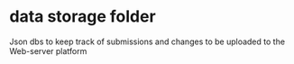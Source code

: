 # data storage folder

Json dbs to keep track of submissions and changes to be uploaded to the Web-server platform
